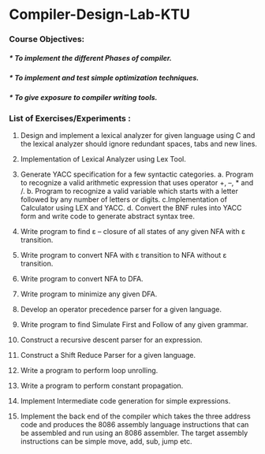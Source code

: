 # Compiler-Design-Lab-KTU
### Course Objectives:
##### * To implement the different Phases of compiler.
##### * To implement and test simple optimization techniques.
##### * To give exposure to compiler writing tools.

### List of Exercises/Experiments :
1. Design and implement a lexical analyzer for given language using C and the lexical analyzer
should ignore redundant spaces, tabs and new lines.

2. Implementation of Lexical Analyzer using Lex Tool.

3. Generate YACC specification for a few syntactic categories.
    a. Program to recognize a valid arithmetic expression that uses operator +, –, * and /.
    b. Program to recognize a valid variable which starts with a letter followed by any number
       of letters or digits.
    c.Implementation of Calculator using LEX and YACC.
    d. Convert the BNF rules into YACC form and write code to generate abstract syntax tree.
    
4. Write program to find ε – closure of all states of any given NFA with ε transition.

5. Write program to convert NFA with ε transition to NFA without ε transition.

6. Write program to convert NFA to DFA.

7. Write program to minimize any given DFA.

8. Develop an operator precedence parser for a given language.

9. Write program to find Simulate First and Follow of any given grammar.

10. Construct a recursive descent parser for an expression.

11. Construct a Shift Reduce Parser for a given language.

12. Write a program to perform loop unrolling.

13. Write a program to perform constant propagation.

14. Implement Intermediate code generation for simple expressions.

15. Implement the back end of the compiler which takes the three address code and produces the
8086 assembly language instructions that can be assembled and run using an 8086 assembler.
The target assembly instructions can be simple move, add, sub, jump etc.

